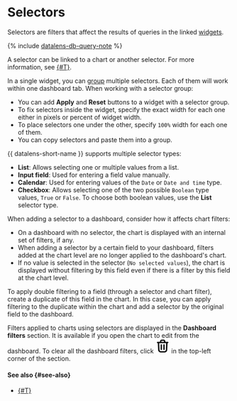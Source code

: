 # Selectors

Selectors are filters that affect the results of queries in the linked [widgets](./widget.md).


{% include [datalens-db-query-note](../../_includes/datalens/datalens-db-query-note.md) %}


A selector can be linked to a chart or another selector. For more information, see [{#T}](./link.md).

In a single widget, you can [group](../operations/dashboard/add-selector.md) multiple selectors. Each of them will work within one dashboard tab. When working with a selector group:
* You can add **Apply** and **Reset** buttons to a widget with a selector group.
* To fix selectors inside the widget, specify the exact width for each one either in pixels or percent of widget width.
* To place selectors one under the other, specify `100%` width for each one of them.
* You can copy selectors and paste them into a group.

{{ datalens-short-name }} supports multiple selector types:

* **List**: Allows selecting one or multiple values from a list.
* **Input field**: Used for entering a field value manually.
* **Calendar**: Used for entering values of the `Date` or `Date and time` type.
* **Checkbox**: Allows selecting one of the two possible `Boolean` type values, `True` or `False`. To choose both boolean values, use the **List** selector type.


When adding a selector to a dashboard, consider how it affects chart filters:

* On a dashboard with no selector, the chart is displayed with an internal set of filters, if any.
* When adding a selector by a certain field to your dashboard, filters added at the chart level are no longer applied to the dashboard's chart.
* If no value is selected in the selector (`No selected values`), the chart is displayed without filtering by this field even if there is a filter by this field at the chart level.

To apply double filtering to a field (through a selector and chart filter), create a duplicate of this field in the chart. In this case, you can apply filtering to the duplicate within the chart and add a selector by the original field to the dashboard.

Filters applied to charts using selectors are displayed in the **Dashboard filters** section. It is available if you open the chart to edit from the dashboard. To clear all the dashboard filters, click ![image](../../_assets/console-icons/trash-bin.svg) in the top-left corner of the section.

#### See also {#see-also}

* [{#T}](../operations/dashboard/add-selector.md)
